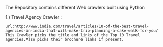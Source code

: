 The Repository contains different Web crawlers built using Python

1.) Travel Agency Crawler :
    
    url:http://www.india.com/travel/articles/10-of-the-best-travel-agencies-in-india-that-will-make-trip-planning-a-cake-walk-for-you/
    This Crawler picks the title and links of the Top 10 Travel agencies.Also picks their brochure links if present.
